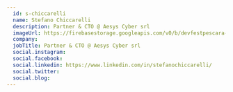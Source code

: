 ```yaml
---
  id: s-chiccarelli
  name: Stefano Chiccarelli
  description: Partner & CTO @ Aesys Cyber srl
  imageUrl: https://firebasestorage.googleapis.com/v0/b/devfestpescara-2023.appspot.com/o/speakers%2Fs-chiccarelli.jpeg?alt=media&token=3bcc729a-da02-4fb6-b749-e4310a171206
  company: 
  jobTitle: Partner & CTO @ Aesys Cyber srl
  social.instagram: 
  social.facebook: 
  social.linkedin: https://www.linkedin.com/in/stefanochiccarelli/
  social.twitter: 
  social.blog: 
---
```

